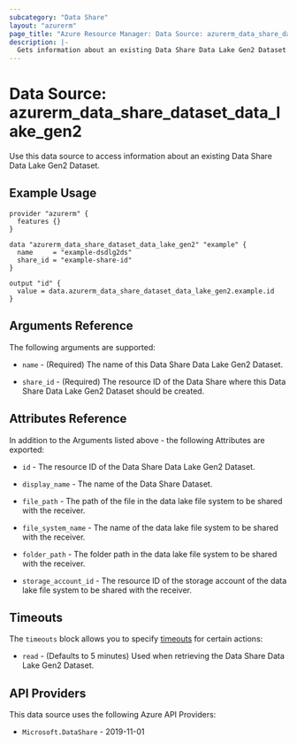 ```yaml
---
subcategory: "Data Share"
layout: "azurerm"
page_title: "Azure Resource Manager: Data Source: azurerm_data_share_dataset_data_lake_gen2"
description: |-
  Gets information about an existing Data Share Data Lake Gen2 Dataset.
---
```


# Data Source: azurerm_data_share_dataset_data_lake_gen2

Use this data source to access information about an existing Data Share Data Lake Gen2 Dataset.

## Example Usage

```hcl
provider "azurerm" {
  features {}
}

data "azurerm_data_share_dataset_data_lake_gen2" "example" {
  name     = "example-dsdlg2ds"
  share_id = "example-share-id"
}

output "id" {
  value = data.azurerm_data_share_dataset_data_lake_gen2.example.id
}
```

## Arguments Reference

The following arguments are supported:

* `name` - (Required) The name of this Data Share Data Lake Gen2 Dataset.

* `share_id` - (Required) The resource ID of the Data Share where this Data Share Data Lake Gen2 Dataset should be created.

## Attributes Reference

In addition to the Arguments listed above - the following Attributes are exported:

* `id` - The resource ID of the Data Share Data Lake Gen2 Dataset.

* `display_name` - The name of the Data Share Dataset.

* `file_path` - The path of the file in the data lake file system to be shared with the receiver.

* `file_system_name` - The name of the data lake file system to be shared with the receiver.

* `folder_path` - The folder path in the data lake file system to be shared with the receiver.

* `storage_account_id` - The resource ID of the storage account of the data lake file system to be shared with the receiver.

## Timeouts

The `timeouts` block allows you to specify [timeouts](https://developer.hashicorp.com/terraform/language/resources/configure#define-operation-timeouts) for certain actions:

* `read` - (Defaults to 5 minutes) Used when retrieving the Data Share Data Lake Gen2 Dataset.

## API Providers
<!-- This section is generated, changes will be overwritten -->
This data source uses the following Azure API Providers:

* `Microsoft.DataShare` - 2019-11-01
